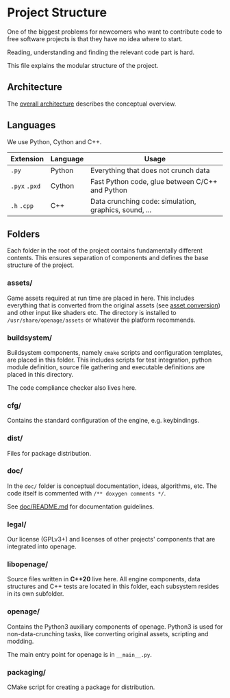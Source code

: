Project Structure
=================


One of the biggest problems for newcomers who want to contribute code to free
software projects is that they have no idea where to start.

Reading, understanding and finding the relevant code part is hard.

This file explains the modular structure of the project.


## Architecture

The [overall architecture](/doc/architecture.md) describes the conceptual overview.


## Languages

We use Python, Cython and C++.

Extension     | Language  | Usage
--------------|-----------|---------
`.py`         | Python    | Everything that does not crunch data
`.pyx` `.pxd` | Cython    | Fast Python code, glue between C/C++ and Python
`.h`   `.cpp` | C++       | Data crunching code: simulation, graphics, sound, ...


## Folders

Each folder in the root of the project contains fundamentally different
contents. This ensures separation of components and defines the base structure
of the project.


### assets/

Game assets required at run time are placed in here. This includes everything
that is converted from the original assets (see [asset conversion](media_convert.md))
and other input like shaders etc. The directory is installed to `/usr/share/openage/assets`
or whatever the platform recommends.


### buildsystem/

Buildsystem components, namely `cmake` scripts and configuration
templates, are placed in this folder. This includes scripts for test
integration, python module definition, source file gathering and
executable definitions are placed in this directory.

The code compliance checker also lives here.


### cfg/

Contains the standard configuration of the engine, e.g. keybindings.


### dist/

Files for package distribution.


### doc/

In the `doc/` folder is conceptual documentation, ideas, algorithms, etc.
The code itself is commented with `/** doxygen comments */`.

See [doc/README.md](/doc/README.md) for documentation guidelines.


### legal/

Our license (GPLv3+) and licenses of other projects' components that are
integrated into openage.


### libopenage/

Source files written in **C++20** live here.
All engine components, data structures and C++ tests are located in this
folder, each subsystem resides in its own subfolder.


### openage/

Contains the Python3 auxiliary components of openage.
Python3 is used for non-data-crunching tasks, like converting original assets,
scripting and modding.

The main entry point for openage is in `__main__.py`.


### packaging/

CMake script for creating a package for distribution.
